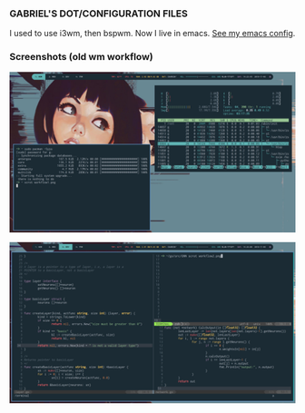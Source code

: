 ### GABRIEL'S DOT/CONFIGURATION FILES

I used to use i3wm, then bspwm. Now I live in emacs. [See my emacs config](.emacs.d/config.org).

### Screenshots (old wm workflow)
![Screenshot](/i3/wallpapers/workflow1.png)

![Screenshot](/i3/wallpapers/workflow2.png)

